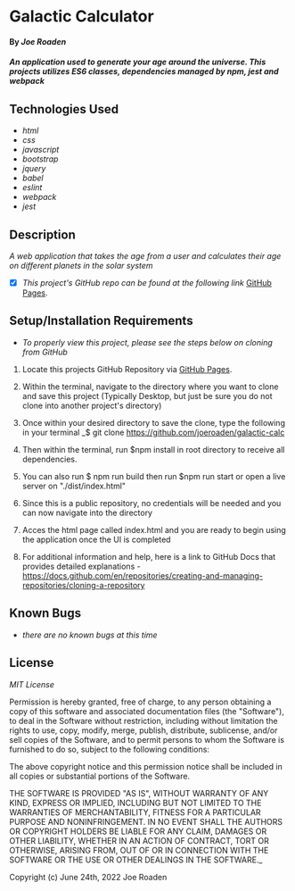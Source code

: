 # Galactic Calculator

#### By _**Joe Roaden**_

#### _An application used to generate your age around the universe.  This projects utilizes ES6 classes, dependencies managed by npm, jest and webpack_

## Technologies Used

* _html_
* _css_
* _javascript_
* _bootstrap_
* _jquery_
* _babel_
* _eslint_
* _webpack_
* _jest_



## Description

_A web application that takes the age from a user and calculates their age on different planets in the solar system_

- [x] _This project's GitHub repo can be found at the following link_ [GitHub Pages](https://github.com/joeroaden/galactic-calc).  


## Setup/Installation Requirements

* _To properly view this project, please see the steps below on cloning from GitHub_

1. Locate this projects GitHub Repository via [GitHub Pages](https://github.com/joeroaden/galactic-calc).  

2. Within the terminal, navigate to the directory where you want to clone and save this project (Typically Desktop, but just be sure you do not clone into another project's directory)

3. Once within your desired directory to save the clone, type the following in your terminal
_$ git clone https://github.com/joeroaden/galactic-calc

4. Then within the terminal, run $npm install in root directory to receive all dependencies.

5. You can also run $ npm run build then run $npm run start or open a live server on "./dist/index.html"

 6. Since this is a public repository, no credentials will be needed and you can now navigate into the directory

 7. Acces the html page called index.html and you are ready to begin using the application once the UI is completed

 8. For additional information and help, here is a link to GitHub Docs that provides detailed explanations - https://docs.github.com/en/repositories/creating-and-managing-repositories/cloning-a-repository


## Known Bugs

* _there are no known bugs at this time_


## License

_MIT License_



Permission is hereby granted, free of charge, to any person obtaining a copy
of this software and associated documentation files (the "Software"), to deal
in the Software without restriction, including without limitation the rights
to use, copy, modify, merge, publish, distribute, sublicense, and/or sell
copies of the Software, and to permit persons to whom the Software is
furnished to do so, subject to the following conditions:

The above copyright notice and this permission notice shall be included in all
copies or substantial portions of the Software.

THE SOFTWARE IS PROVIDED "AS IS", WITHOUT WARRANTY OF ANY KIND, EXPRESS OR
IMPLIED, INCLUDING BUT NOT LIMITED TO THE WARRANTIES OF MERCHANTABILITY,
FITNESS FOR A PARTICULAR PURPOSE AND NONINFRINGEMENT. IN NO EVENT SHALL THE
AUTHORS OR COPYRIGHT HOLDERS BE LIABLE FOR ANY CLAIM, DAMAGES OR OTHER
LIABILITY, WHETHER IN AN ACTION OF CONTRACT, TORT OR OTHERWISE, ARISING FROM,
OUT OF OR IN CONNECTION WITH THE SOFTWARE OR THE USE OR OTHER DEALINGS IN THE
SOFTWARE._

Copyright (c) June 24th, 2022 Joe Roaden
